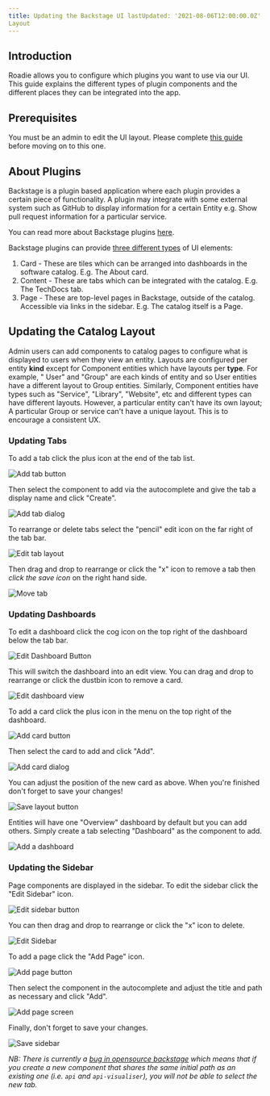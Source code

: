 ```yaml
---
title: Updating the Backstage UI lastUpdated: '2021-08-06T12:00:00.0Z' description: How to configure the Backstage UI
Layout
---
```


## Introduction

Roadie allows you to configure which plugins you want to use via our UI. This guide explains the different types of
plugin components and the different places they can be integrated into the app.

## Prerequisites

You must be an admin to edit the UI layout. Please
complete [this guide](/docs/getting-started/getting-started-for-admins/) before moving on to this one.

## About Plugins

Backstage is a plugin based application where each plugin provides a certain piece of functionality. A plugin may
integrate with some external system such as GitHub to display information for a certain Entity e.g. Show pull request
information for a particular service.

You can read more about Backstage plugins [here](https://backstage.io/docs/plugins/).

Backstage plugins can provide [three different types](https://backstage.io/docs/plugins/composability#naming-patterns)
of UI elements:

1. Card - These are tiles which can be arranged into dashboards in the software catalog. E.g. The About card.
2. Content - These are tabs which can be integrated with the catalog. E.g. The TechDocs tab.
3. Page - These are top-level pages in Backstage, outside of the catalog. Accessible via links in the sidebar. E.g. The
   catalog itself is a Page.

## Updating the Catalog Layout

Admin users can add components to catalog pages to configure what is displayed to users when they view an entity.
Layouts are configured per entity **kind** except for Component entities which have layouts per **type**. For example, "
User" and "Group" are each kinds of entity and so User entities have a different layout to Group entities. Similarly,
Component entities have types such as "Service", "Library", "Website", etc and different types can have different
layouts. However, a particular entity can't have its own layout; A particular Group or service can't have a unique
layout. This is to encourage a consistent UX.

### Updating Tabs

To add a tab click the plus icon at the end of the tab list.

![Add tab button](./add-tab-button.png)

Then select the component to add via the autocomplete and give the tab a display name and click "Create".

![Add tab dialog](./add-tab-screen.png)

To rearrange or delete tabs select the "pencil" edit icon on the far right of the tab bar.

![Edit tab layout](./edit-tab-layout.png)

Then drag and drop to rearrange or click the "x" icon to remove a tab then *click the save icon* on the right hand side.

![Move tab](./move-tab.png)

### Updating Dashboards

To edit a dashboard click the cog icon on the top right of the dashboard below the tab bar.

![Edit Dashboard Button](./edit-grid-button.png)

This will switch the dashboard into an edit view. You can drag and drop to rearrange or click the dustbin icon to remove
a card.

![Edit dashboard view](./move-card.png)

To add a card click the plus icon in the menu on the top right of the dashboard.

![Add card button](./add-card-button.png)

Then select the card to add and click "Add".

![Add card dialog](./add-card-dialog.png)

You can adjust the position of the new card as above. When you're finished don't forget to save your changes!

![Save layout button](./save-layout-button.png)

Entities will have one "Overview" dashboard by default but you can add others. Simply create a tab selecting "Dashboard"
as the component to add.

![Add a dashboard](./add-dashboard.png)

### Updating the Sidebar

Page components are displayed in the sidebar. To edit the sidebar click the "Edit Sidebar" icon.

![Edit sidebar button](./edit-pages-button.png)

You can then drag and drop to rearrange or click the "x" icon to delete.

![Edit Sidebar](./move-page.png)

To add a page click the "Add Page" icon.

![Add page button](./add-page-button.png)

Then select the component in the autocomplete and adjust the title and path as necessary and click "Add".

![Add page screen](./add-page.png)

Finally, don't forget to save your changes.

![Save sidebar](./save-sidebar.png)


_NB: There is currently a [bug in opensource backstage](https://github.com/backstage/backstage/issues/7741) which means
that if you create a new component that shares the same initial path as an existing one (i.e. `api`
and `api-visualiser`), you will not be able to select the new tab._ 
